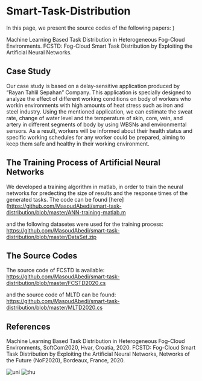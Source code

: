 # Smart-Task-Distribution
In this page, we present the source codes of the following papers: )

Machine Learning Based Task Distribution in Heterogeneous Fog-Cloud Environments.
FCSTD: Fog-Cloud Smart Task Distribution by Exploiting the Artificial Neural Networks.


## Case Study
Our  case  study is  based  on  a delay-sensitive application produced   by   “Rayan   Tahlil   Sepahan”   Company.   This application  is specially designed to analyze the effect of different  working  conditions  on body of  workers who  workin  environments  with  high  amounts  of  heat  stress  such  as iron and steel industry. Using the mentioned application, we can  estimate  the  sweat  rate,  change  of  water  level  and  the temperature   of   skin,  core,   vein,  and   artery   in   different segments  of  body  by  using  WBSNs  and  environmental sensors.  As  a  result,  workers  will  be  informed  about  their health status and specific  working  schedules for any worker could  be  prepared, aiming to  keep them safe  and  healthy in their working environment.

## The Training Process of Artificial Neural Networks 
We developed a training algorithm in matlab, in order to train the neural networks for predecting the size of results and the response times of the generated tasks. The code can be found [here](https://github.com/MasoudAbedi/smart-task-distribution/blob/master/ANN-training-matlab.m

and the following datasetes were used for the training process:
https://github.com/MasoudAbedi/smart-task-distribution/blob/master/DataSet.zip

## The Source Codes

The source code of FCSTD is available:
https://github.com/MasoudAbedi/smart-task-distribution/blob/master/FCSTD2020.cs

and the source code of MLTD can be found:
https://github.com/MasoudAbedi/smart-task-distribution/blob/master/MLTD2020.cs

## References

Machine Learning Based Task Distribution in Heterogeneous Fog-Cloud Environments, SoftCom2020, Hvar, Croatia, 2020.
FCSTD: Fog-Cloud Smart Task Distribution by Exploiting the Artificial Neural Networks, Networks of the Future (NoF2020), Bordeaux, France, 2020.

![uni](https://user-images.githubusercontent.com/64810541/93024989-98a80a00-f5fa-11ea-9940-99b59e2b3a8a.PNG)
![thu](https://user-images.githubusercontent.com/64810541/93024992-99d93700-f5fa-11ea-83e6-4a31de446c90.PNG)








